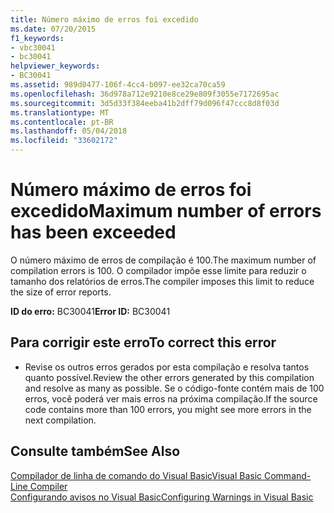```yaml
---
title: Número máximo de erros foi excedido
ms.date: 07/20/2015
f1_keywords:
- vbc30041
- bc30041
helpviewer_keywords:
- BC30041
ms.assetid: 989d0477-106f-4cc4-b097-ee32ca70ca59
ms.openlocfilehash: 36d978a712e9210e8ce29e809f3055e7172695ac
ms.sourcegitcommit: 3d5d33f384eeba41b2dff79d096f47ccc8d8f03d
ms.translationtype: MT
ms.contentlocale: pt-BR
ms.lasthandoff: 05/04/2018
ms.locfileid: "33602172"
---
```

# <a name="maximum-number-of-errors-has-been-exceeded"></a><span data-ttu-id="041fc-102">Número máximo de erros foi excedido</span><span class="sxs-lookup"><span data-stu-id="041fc-102">Maximum number of errors has been exceeded</span></span>
<span data-ttu-id="041fc-103">O número máximo de erros de compilação é 100.</span><span class="sxs-lookup"><span data-stu-id="041fc-103">The maximum number of compilation errors is 100.</span></span> <span data-ttu-id="041fc-104">O compilador impõe esse limite para reduzir o tamanho dos relatórios de erros.</span><span class="sxs-lookup"><span data-stu-id="041fc-104">The compiler imposes this limit to reduce the size of error reports.</span></span>  
  
 <span data-ttu-id="041fc-105">**ID do erro:** BC30041</span><span class="sxs-lookup"><span data-stu-id="041fc-105">**Error ID:** BC30041</span></span>  
  
## <a name="to-correct-this-error"></a><span data-ttu-id="041fc-106">Para corrigir este erro</span><span class="sxs-lookup"><span data-stu-id="041fc-106">To correct this error</span></span>  
  
-   <span data-ttu-id="041fc-107">Revise os outros erros gerados por esta compilação e resolva tantos quanto possível.</span><span class="sxs-lookup"><span data-stu-id="041fc-107">Review the other errors generated by this compilation and resolve as many as possible.</span></span> <span data-ttu-id="041fc-108">Se o código-fonte contém mais de 100 erros, você poderá ver mais erros na próxima compilação.</span><span class="sxs-lookup"><span data-stu-id="041fc-108">If the source code contains more than 100 errors, you might see more errors in the next compilation.</span></span>  
  
## <a name="see-also"></a><span data-ttu-id="041fc-109">Consulte também</span><span class="sxs-lookup"><span data-stu-id="041fc-109">See Also</span></span>  
 [<span data-ttu-id="041fc-110">Compilador de linha de comando do Visual Basic</span><span class="sxs-lookup"><span data-stu-id="041fc-110">Visual Basic Command-Line Compiler</span></span>](../../visual-basic/reference/command-line-compiler/index.md)  
 [<span data-ttu-id="041fc-111">Configurando avisos no Visual Basic</span><span class="sxs-lookup"><span data-stu-id="041fc-111">Configuring Warnings in Visual Basic</span></span>](/visualstudio/ide/configuring-warnings-in-visual-basic)

